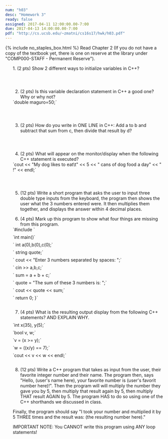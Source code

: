 ```yaml
---
num: "h03"
desc: "Homework 3"
ready: false
assigned: 2017-04-11 12:00:00.00-7:00
due: 2017-04-13 14:00:00.00-7:00
pdf: "http://cs.ucsb.edu/~zmatni/cs16s17/hwk/h03.pdf"
---
```

{% include no_staples_box.html %}
Read Chapter 2 (If you do not have a copy of the textbook yet, there is one on reserve at the library under "COMP000-STAFF - Permanent Reserve").

<ol markdown="1">
1.	(2 pts) Show 2 different ways to initialize variables in C++?
  <div style="margin-bottom:4em"></div>

2.	(2 pts) Is this variable declaration statement in C++ a good one? Why or why not?
<div markdown="1">
`double maguro=50;`
</div>
  <div style="margin-bottom:4em"></div>

3.	(2 pts) How do you write in ONE LINE in C++: Add a to b and subtract that sum from c, then divide that result by d?
  <div style="margin-bottom:4em"></div>

4.	(2 pts) What will appear on the monitor/display when the following C++ statement is executed?
<div markdown="1">
`cout << "My dog likes to eat\t" << 5 << " cans of dog food a day" << " !" << endl;`
</div>
  <div style="margin-bottom:4em"></div>

5.	(12 pts) Write a short program that asks the user to input three double type inputs from the keyboard, the program then shows the user what the 3 numbers entered were. It then multiplies them together, and displays the answer within 4 decimal places.
  <div class="pagebreak"></div>

6.	(4 pts) Mark up this program to show what four things are missing from this program.
<div markdown="1">
`#include <iostream>`
  <div style="margin-bottom:0.5em"></div>
`int main()`
  <div style="margin-bottom:0.5em"></div>
`    int a(0),b(0),c(0);`
  <div style="margin-bottom:0.5em"></div>
`    string quote;`
  <div style="margin-bottom:0.5em"></div>
`    cout << "Enter 3 numbers separated by spaces: ";`
  <div style="margin-bottom:0.5em"></div>
`    cin >> a,b,c;`
  <div style="margin-bottom:0.5em"></div>
`    sum = a + b + c;`
  <div style="margin-bottom:0.5em"></div>
`    quote = "The sum of these 3 numbers is: ";`
  <div style="margin-bottom:0.5em"></div>
`    cout << quote << sum;`
  <div style="margin-bottom:0.5em"></div>
`    return 0; }`
</div>
  <div style="margin-bottom:2em"></div>

7.	(4 pts) What is the resulting output display from the following C++ statements? AND EXPLAIN WHY.
    <div style="margin-bottom:0.5em"></div>
<div markdown="1">
`int x(35), y(5);`
  <div style="margin-bottom:0.5em"></div>
`bool v, w;`
  <div style="margin-bottom:0.5em"></div>
`v = (x >= y);`
  <div style="margin-bottom:0.5em"></div>
`w = ((x/y) == 7);`
  <div style="margin-bottom:0.5em"></div>
`cout << v << w << endl;`
</div>
  <div style="margin-bottom:2em"></div>
  
8.	(12 pts) Write a C++ program that takes as input from the user, their favorite integer number and their name. The program then, says "Hello, (user's name here), your favorite number is (user's favorit number here)!". Then the program will will multiply the number they gave you by 5, then multiply that result again by 5, then multiply THAT result AGAIN by 5. The program HAS to do so using one of the C++ shorthands we discussed in class.
  <div style="margin-bottom:1em"></div>
Finally, the program should say "I took your number and multiplied it by 5 THREE times and the result was: (the resulting number here)."
  <div style="margin-bottom:1em"></div>
IMPORTANT NOTE:  You CANNOT write this program using ANY loop statements!

</ol>
